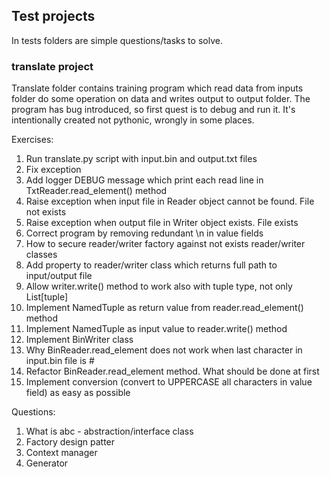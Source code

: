 ## Test projects

In tests folders are simple questions/tasks to solve.

### translate project

Translate folder contains training program which read data from inputs folder do some operation on data and
writes output to output folder.
The program has bug introduced, so first quest is to debug and run it.
It's intentionally created not pythonic, wrongly in some places.

Exercises:
 1. Run translate.py script with input.bin and output.txt files
 2. Fix exception
 3. Add logger DEBUG message which print each read line in TxtReader.read_element() method
 4. Raise exception when input file in Reader object cannot be found. File not exists
 5. Raise exception when output file in Writer object exists. File exists
 6. Correct program by removing redundant \n in value fields
 7. How to secure reader/writer factory against not exists reader/writer classes
 8. Add property to reader/writer class which returns full path to input/output file
 9. Allow writer.write() method to work also with tuple type, not only List[tuple] 
 10. Implement NamedTuple as return value from reader.read_element() method
 11. Implement NamedTuple as input value to reader.write() method
 12. Implement BinWriter class
 13. Why BinReader.read_element does not work when last character in input.bin file is #
 14. Refactor BinReader.read_element method. What should be done at first
 15. Implement conversion (convert to UPPERCASE all characters in value field) as easy as possible

Questions:
1. What is abc - abstraction/interface class
2. Factory design patter
3. Context manager
4. Generator